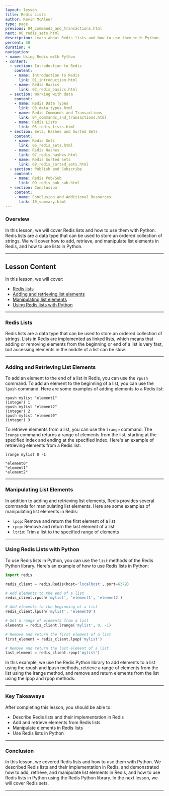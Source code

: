 ```yaml
---
layout: lesson
title: Redis Lists
author: Kevin McAleer
type: page
previous: 04_commands_and_transactions.html
next: 06_redis_sets.html
description: Learn about Redis lists and how to use them with Python.
percent: 50
duration: 4
navigation:
- name: Using Redis with Python
- content:
  - section: Introduction to Redis
    content:
    - name: Introduction to Redis
      link: 01_introduction.html
    - name: Redis Basics
      link: 02_redis_basics.html
  - section: Working with data
    content:
    - name: Redis Data Types
      link: 03_data_types.html
    - name: Redis Commands and Transactions
      link: 04_commands_and_transactions.html
    - name: Redis Lists
      link: 05_redis_lists.html
  - section: Sets, Hashes and Sorted Sets
    content:
    - name: Redis Sets
      link: 06_redis_sets.html
    - name: Redis Hashes
      link: 07_redis_hashes.html
    - name: Redis Sorted Sets
      link: 08_redis_sorted_sets.html
  - section: Publish and Subscribe
    content:
    - name: Redis Pub/Sub
      link: 09_redis_pub_sub.html
  - section: Conclusion
    content:
    - name: Conclusion and Additional Resources
      link: 10_summary.html
---
```



<!-- ![Cover photo of Redis lists](assets/redis-lists.jpg){:class="cover"} -->

### Overview

In this lesson, we will cover Redis lists and how to use them with Python. Redis lists are a data type that can be used to store an ordered collection of strings. We will cover how to add, retrieve, and manipulate list elements in Redis, and how to use lists in Python.

---

## Lesson Content

In this lesson, we will cover:

* [Redis lists](#redis-lists)
* [Adding and retrieving list elements](#adding-and-retrieving-list-elements)
* [Manipulating list elements](#manipulating-list-elements)
* [Using Redis lists with Python](#using-redis-lists-with-python)

---

### Redis Lists

Redis lists are a data type that can be used to store an ordered collection of strings. Lists in Redis are implemented as linked lists, which means that adding or removing elements from the beginning or end of a list is very fast, but accessing elements in the middle of a list can be slow.

---

### Adding and Retrieving List Elements

To add an element to the end of a list in Redis, you can use the `rpush` command. To add an element to the beginning of a list, you can use the `lpush` command. Here are some examples of adding elements to a Redis list:

```redis
rpush mylist "element1"
(integer) 1
rpush mylist "element2"
(integer) 2
lpush mylist "element0"
(integer) 3
```

To retrieve elements from a list, you can use the `lrange` command. The `lrange` command returns a range of elements from the list, starting at the specified index and ending at the specified index. Here's an example of retrieving elements from a Redis list:

```redis
lrange mylist 0 -1

"element0"
"element1"
"element2"
```

---

### Manipulating List Elements

In addition to adding and retrieving list elements, Redis provides several commands for manipulating list elements. Here are some examples of manipulating list elements in Redis:

* `lpop`: Remove and return the first element of a list
* `rpop`: Remove and return the last element of a list
* `ltrim`: Trim a list to the specified range of elements

---

### Using Redis Lists with Python

To use Redis lists in Python, you can use the `list` methods of the Redis Python library. Here's an example of how to use Redis lists in Python:

```python
import redis

redis_client = redis.Redis(host='localhost', port=6379)

# Add elements to the end of a list
redis_client.rpush('mylist', 'element1', 'element2')

# Add elements to the beginning of a list
redis_client.lpush('mylist', 'element0')

# Get a range of elements from a list
elements = redis_client.lrange('mylist', 0, -1)

# Remove and return the first element of a list
first_element = redis_client.lpop('mylist')

# Remove and return the last element of a list
last_element = redis_client.rpop('mylist')
```

In this example, we use the Redis Python library to add elements to a list using the rpush and lpush methods, retrieve a range of elements from the list using the lrange method, and remove and return elements from the list using the lpop and rpop methods.

---

### Key Takeaways

After completing this lesson, you should be able to:

* Describe Redis lists and their implementation in Redis
* Add and retrieve elements from Redis lists
* Manipulate elements in Redis lists
* Use Redis lists in Python

---

### Conclusion

In this lesson, we covered Redis lists and how to use them with Python. We described Redis lists and their implementation in Redis, and demonstrated how to add, retrieve, and manipulate list elements in Redis, and how to use Redis lists in Python using the Redis Python library. In the next lesson, we will cover Redis sets.

---
